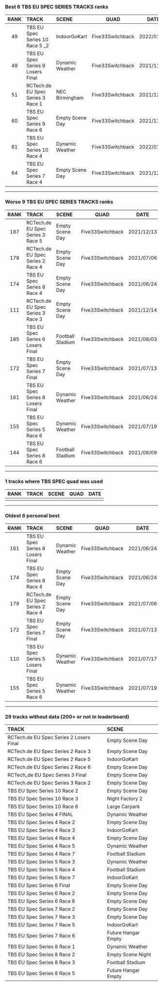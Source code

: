 ### Best 6 TBS EU SPEC SERIES TRACKS ranks
|RANK|TRACK|SCENE|QUAD|DATE|
|:---:|:---|:---|:---:|:---:|
|49|TBS EU Spec Series 10 Race 5 _2|IndoorGoKart|Five33Switchback|2022/01/27|
|49|TBS EU Spec Series 9 Losers Final|Dynamic Weather|Five33Switchback|2021/11/16|
|51|RCTech.de EU Spec Series 3 Race 1|NEC Birmingham|Five33Switchback|2021/12/13|
|60|TBS EU Spec Series 9 Race 6|Empty Scene Day|Five33Switchback|2021/11/16|
|61|TBS EU Spec Series 10 Race 4|Dynamic Weather|Five33Switchback|2022/01/07|
|64|TBS EU Spec Series 7 Race 4|Empty Scene Day|Five33Switchback|2021/12/11|
---
### Worse 9 TBS EU SPEC SERIES TRACKS ranks
|RANK|TRACK|SCENE|QUAD|DATE|
|:---:|:---|:---|:---:|:---:|
|187|RCTech.de EU Spec Series 3 Race 5|Empty Scene Day|Five33Switchback|2021/12/13|
|179|RCTech.de EU Spec Series 2 Race 4|Empty Scene Day|Five33Switchback|2021/07/06|
|174|TBS EU Spec Series 8 Race 4|Empty Scene Day|Five33Switchback|2021/06/24|
|111|RCTech.de EU Spec Series 3 Race 3|Empty Scene Day|Five33Switchback|2021/12/14|
|185|TBS EU Spec Series 6 Losers Final|Football Stadium|Five33Switchback|2021/08/03|
|172|TBS EU Spec Series 7 Final |Empty Scene Day|Five33Switchback|2021/07/13|
|161|TBS EU Spec Series 8 Losers Final|Dynamic Weather|Five33Switchback|2021/06/24|
|155|TBS EU Spec Series 5 Race 6|Dynamic Weather|Five33Switchback|2021/07/19|
|144|TBS EU Spec Series 8 Race 6|Football Stadium|Five33Switchback|2021/08/09|
---
### 1 tracks where TBS SPEC quad was used
|RANK|TRACK|SCENE|QUAD|DATE|
|:---:|:---|:---|:---:|:---:|
||||||
---
### Oldest 6 personal best
|RANK|TRACK|SCENE|QUAD|DATE|
|:---:|:---|:---|:---:|:---:|
|161|TBS EU Spec Series 8 Losers Final|Dynamic Weather|Five33Switchback|2021/06/24|
|174|TBS EU Spec Series 8 Race 4|Empty Scene Day|Five33Switchback|2021/06/24|
|179|RCTech.de EU Spec Series 2 Race 4|Empty Scene Day|Five33Switchback|2021/07/06|
|172|TBS EU Spec Series 7 Final |Empty Scene Day|Five33Switchback|2021/07/13|
|110|TBS EU Spec Series 5 Losers Final|Dynamic Weather|Five33Switchback|2021/07/17|
|155|TBS EU Spec Series 5 Race 6|Dynamic Weather|Five33Switchback|2021/07/19|
---
### 29 tracks without data (200+ or not in leaderboard)
|TRACK|SCENE|
|:---|:---|
|RCTech.de EU Spec Series 2 Losers FInal|Empty Scene Day|
|RCTech.de EU Spec Series 2 Race 3|Empty Scene Day|
|RCTech.de EU Spec Series 2 Race 5|IndoorGoKart|
|RCTech.de EU Spec Series 2 Race 6|Empty Scene Day|
|RCTech_de EU Spec Series 3 Final|Empty Scene Day|
|RCTech.de EU Spec Series 3 Race 2|Empty Scene Day|
|TBS EU Spec Series 10 Race 2|Empty Scene Day|
|TBS EU Spec Series 10 Race 3|Night Factory 2|
|TBS EU Spec Series 10 Race 6|Large Carpark|
|TBS EU Spec Series 4 FINAL|Dynamic Weather|
|TBS EU Spec Series 4 Race 2|Empty Scene Day|
|TBS EU Spec Series 4 Race 3|IndoorGoKart|
|TBS EU Spec Series 4 Race 4|Empty Scene Day|
|TBS EU Spec Series 4 Race 5|Dynamic Weather|
|TBS EU Spec Series 4 Race 7|Football Stadium|
|TBS EU Spec Series 5 Race 3|Dynamic Weather|
|TBS EU Spec Series 5 Race 4|Football Stadium|
|TBS EU Spec Series 5 Race 7|IndoorGoKart|
|TBS EU Spec Series 6 Final|Empty Scene Day|
|TBS EU Spec Series 6 Race 2|Empty Scene Day|
|TBS EU Spec Series 6 Race 6|Empty Scene Day|
|TBS EU Spec Series 7 Race 2|Empty Scene Day|
|TBS EU Spec Series 7 Race 3|Empty Scene Day|
|TBS EU Spec Series 7 Race 5|IndoorGoKart|
|TBS EU Spec Series 7 Race 6|Future Hangar Empty|
|TBS EU Spec Series 8 Race 1|Dynamic Weather|
|TBS EU Spec Series 8 Race 2|Empty Scene Night|
|TBS EU Spec Series 8 Race 3|Football Stadium|
|TBS EU Spec Series 8 Race 5|Future Hangar Empty|
